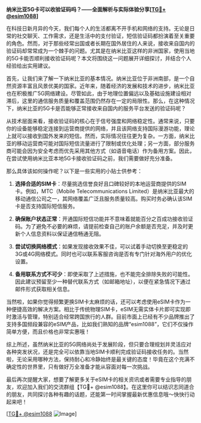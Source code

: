 **纳米比亚5G卡可以收验证码吗？——全面解析与实际体验分享[[TG💪+ @esim1088](https://t.me/s/esim1088)]**

在科技日新月异的今天，我们每个人的生活都离不开手机和网络的支持。无论是日常的社交聊天、工作需求，还是生活中的支付验证，短信验证码都扮演着至关重要的角色。然而，对于那些经常出国或者长期在国外居住的人来说，接收来自国内的验证码却常常成为一个棘手的问题。尤其是在纳米比亚这样的非洲国家，使用当地的5G卡能否顺利接收验证码呢？本文将围绕这一问题展开详细探讨，并结合个人经验给出实用建议。

首先，让我们来了解一下纳米比亚的基本情况。纳米比亚位于非洲南部，是一个自然资源丰富且风景优美的国家。近年来，随着经济的发展和技术的进步，纳米比亚也在积极推广5G网络建设。尽管如此，由于地理位置偏远以及基础设施建设相对滞后，这里的通信服务质量和覆盖范围仍然存在一定的局限性。那么，在这种情况下，纳米比亚的5G卡是否能够正常接收来自国内的服务平台发送的验证码呢？

从技术层面来看，接收验证码的核心在于信号强度和网络稳定性。通常来说，只要你的设备能够稳定连接到运营商提供的网络，并且该网络支持国际漫游功能，理论上就可以接收到国外发来的短信。然而，实际情况往往更为复杂。一方面，纳米比亚的移动运营商可能对国际短信流量进行了限制或优化处理；另一方面，部分服务商可能会因为安全考虑而优先采用其他方式（如语音电话）作为备用方案。因此，在尝试使用纳米比亚本地5G卡接收验证码之前，我们需要做好充分准备。

那么具体该如何操作呢？以下是一些实用的小贴士供参考：

1. **选择合适的SIM卡**：尽量挑选信誉良好且口碑较好的本地运营商提供的SIM卡。例如，MTC（Mobile Telecommunications Limited）是纳米比亚最大的移动通信公司之一，其网络覆盖广泛且服务质量较高。购买时务必确认该SIM卡是否支持国际短信服务。
   
2. **确保账户状态正常**：开通国际短信功能并不意味着就能百分之百成功接收验证码。为了避免不必要的麻烦，请提前检查自己的账户余额是否充足，并及时更新个人信息资料以保证通信畅通无阻。

3. **尝试切换网络模式**：如果发现接收效果不佳，可以试着手动切换至更稳定的3G或4G网络模式。同时也可以联系客服咨询是否有专门针对海外用户的优化设置。

4. **备用联系方式不可少**：即使采取了上述措施，也不能完全排除失败的可能性。因此建议预留至少一种替代联系方式（如邮箱地址），以便在紧急情况下通过邮件形式获取相关信息。

当然啦，如果你觉得频繁更换SIM卡太麻烦的话，还可以考虑使用eSIM卡作为一种便捷高效的解决方案。相比于传统物理SIM卡，eSIM无需实体卡片即可实现即时激活与管理，特别适合经常跨国旅行的人群。目前市面上已经有不少品牌推出了支持多国频段兼容的eSIM产品，比如我们熟知的品牌“esim1088”，它们不仅操作简单方便，而且价格也非常实惠哦！

综上所述，虽然纳米比亚的5G网络尚处于发展阶段，但只要合理规划并灵活应对各种突发状况，还是完全可以依靠当地SIM卡顺利完成验证码接收任务的。当然啦，无论采用哪种方法，保持耐心和冷静始终是最关键的态度！毕竟在这个充满不确定性的世界里，只有做好万全准备才能从容面对每一次挑战。

最后再次提醒大家，想要了解更多关于eSIM卡的相关资讯或者需要专业指导的朋友，欢迎加入我们的交流群组【TG💪+ @esim1088】。在这里你可以结识志同道合的朋友，共同探讨各种有趣的话题，还能第一时间掌握最新优惠信息哦～快快行动起来吧！

[[TG💪+ @esim1088](https://t.me/s/esim1088) ![Image](https://i.postimg.cc/4NQfJmqS/Snipaste-2025-05-13-00-14-12.png)]